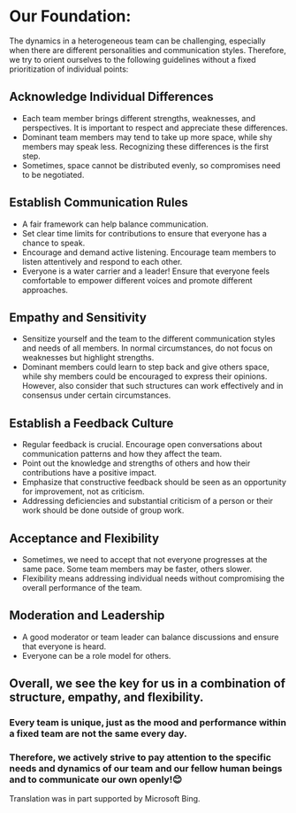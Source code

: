 
# Our Foundation:

The dynamics in a heterogeneous team can be challenging, especially when there are different personalities and communication styles. Therefore, we try to orient ourselves to the following guidelines without a fixed prioritization of individual points:


## Acknowledge Individual Differences

   - Each team member brings different strengths, weaknesses, and perspectives. It is important to respect and appreciate these differences.
   - Dominant team members may tend to take up more space, while shy members may speak less. Recognizing these differences is the first step.
   - Sometimes, space cannot be distributed evenly, so compromises need to be negotiated.

## Establish Communication Rules

   - A fair framework can help balance communication.
   - Set clear time limits for contributions to ensure that everyone has a chance to speak.
   - Encourage and demand active listening. Encourage team members to listen attentively and respond to each other.
   - Everyone is a water carrier and a leader! Ensure that everyone feels comfortable to empower different voices and promote different approaches.

## Empathy and Sensitivity

   - Sensitize yourself and the team to the different communication styles and needs of all members. In normal circumstances, do not focus on weaknesses but highlight strengths.
   - Dominant members could learn to step back and give others space, while shy members could be encouraged to express their opinions. However, also consider that such structures can work effectively and in consensus under certain circumstances.

## Establish a Feedback Culture
   - Regular feedback is crucial. Encourage open conversations about communication patterns and how they affect the team.
   - Point out the knowledge and strengths of others and how their contributions have a positive impact.
   - Emphasize that constructive feedback should be seen as an opportunity for improvement, not as criticism.
   - Addressing deficiencies and substantial criticism of a person or their work should be done outside of group work.

## Acceptance and Flexibility
   - Sometimes, we need to accept that not everyone progresses at the same pace. Some team members may be faster, others slower.
   - Flexibility means addressing individual needs without compromising the overall performance of the team.

## Moderation and Leadership
   - A good moderator or team leader can balance discussions and ensure that everyone is heard.
   - Everyone can be a role model for others.

## Overall, we see the key for us in a combination of structure, empathy, and flexibility.
### Every team is unique, just as the mood and performance within a fixed team are not the same every day.
### Therefore, we actively strive to pay attention to the specific needs and dynamics of our team and our fellow human beings and to communicate our own openly!😊

Translation was in part supported by Microsoft Bing.
